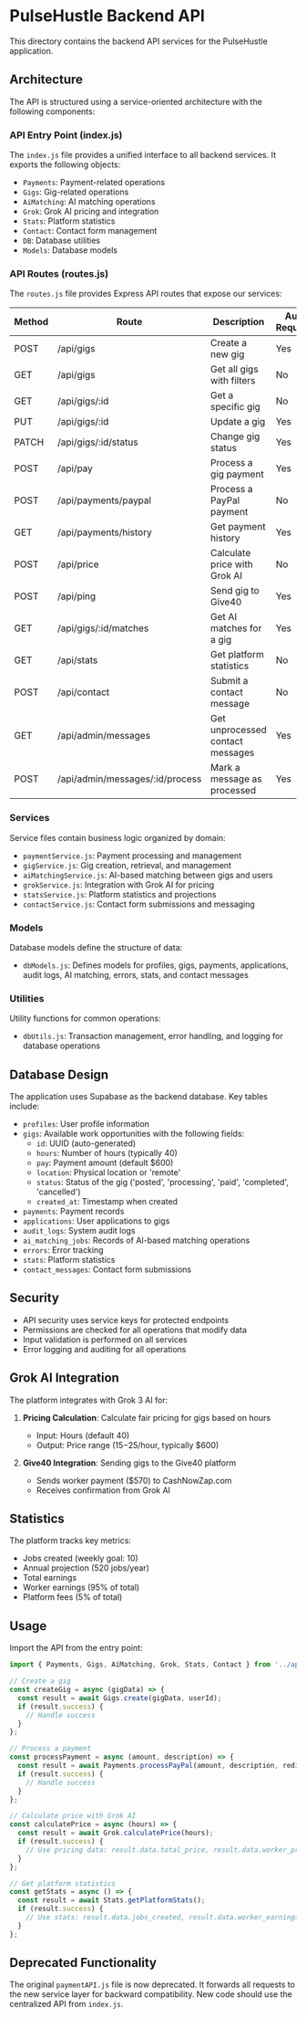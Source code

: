 # PulseHustle Backend API

This directory contains the backend API services for the PulseHustle application.

## Architecture

The API is structured using a service-oriented architecture with the following components:

### API Entry Point (index.js)

The `index.js` file provides a unified interface to all backend services. It exports the following objects:
- `Payments`: Payment-related operations
- `Gigs`: Gig-related operations
- `AiMatching`: AI matching operations
- `Grok`: Grok AI pricing and integration
- `Stats`: Platform statistics
- `Contact`: Contact form management
- `DB`: Database utilities
- `Models`: Database models

### API Routes (routes.js)

The `routes.js` file provides Express API routes that expose our services:

| Method | Route | Description | Auth Required |
|--------|-------|-------------|--------------|
| POST | /api/gigs | Create a new gig | Yes |
| GET | /api/gigs | Get all gigs with filters | No |
| GET | /api/gigs/:id | Get a specific gig | No |
| PUT | /api/gigs/:id | Update a gig | Yes |
| PATCH | /api/gigs/:id/status | Change gig status | Yes |
| POST | /api/pay | Process a gig payment | Yes |
| POST | /api/payments/paypal | Process a PayPal payment | No |
| GET | /api/payments/history | Get payment history | Yes |
| POST | /api/price | Calculate price with Grok AI | No |
| POST | /api/ping | Send gig to Give40 | Yes |
| GET | /api/gigs/:id/matches | Get AI matches for a gig | Yes |
| GET | /api/stats | Get platform statistics | No |
| POST | /api/contact | Submit a contact message | No |
| GET | /api/admin/messages | Get unprocessed contact messages | Yes |
| POST | /api/admin/messages/:id/process | Mark a message as processed | Yes |

### Services

Service files contain business logic organized by domain:
- `paymentService.js`: Payment processing and management
- `gigService.js`: Gig creation, retrieval, and management
- `aiMatchingService.js`: AI-based matching between gigs and users
- `grokService.js`: Integration with Grok AI for pricing
- `statsService.js`: Platform statistics and projections
- `contactService.js`: Contact form submissions and messaging

### Models

Database models define the structure of data:
- `dbModels.js`: Defines models for profiles, gigs, payments, applications, audit logs, AI matching, errors, stats, and contact messages

### Utilities

Utility functions for common operations:
- `dbUtils.js`: Transaction management, error handling, and logging for database operations

## Database Design

The application uses Supabase as the backend database. Key tables include:

- `profiles`: User profile information
- `gigs`: Available work opportunities with the following fields:
  - `id`: UUID (auto-generated)
  - `hours`: Number of hours (typically 40)
  - `pay`: Payment amount (default $600)
  - `location`: Physical location or 'remote'
  - `status`: Status of the gig ('posted', 'processing', 'paid', 'completed', 'cancelled')
  - `created_at`: Timestamp when created
- `payments`: Payment records
- `applications`: User applications to gigs
- `audit_logs`: System audit logs
- `ai_matching_jobs`: Records of AI-based matching operations
- `errors`: Error tracking
- `stats`: Platform statistics
- `contact_messages`: Contact form submissions

## Security

- API security uses service keys for protected endpoints
- Permissions are checked for all operations that modify data
- Input validation is performed on all services
- Error logging and auditing for all operations

## Grok AI Integration

The platform integrates with Grok 3 AI for:

1. **Pricing Calculation**: Calculate fair pricing for gigs based on hours
   - Input: Hours (default 40)
   - Output: Price range ($15-$25/hour, typically $600)

2. **Give40 Integration**: Sending gigs to the Give40 platform
   - Sends worker payment ($570) to CashNowZap.com
   - Receives confirmation from Grok AI

## Statistics

The platform tracks key metrics:
- Jobs created (weekly goal: 10)
- Annual projection (520 jobs/year)
- Total earnings
- Worker earnings (95% of total)
- Platform fees (5% of total)

## Usage

Import the API from the entry point:

```javascript
import { Payments, Gigs, AiMatching, Grok, Stats, Contact } from '../api';

// Create a gig
const createGig = async (gigData) => {
  const result = await Gigs.create(gigData, userId);
  if (result.success) {
    // Handle success
  }
};

// Process a payment
const processPayment = async (amount, description) => {
  const result = await Payments.processPayPal(amount, description, redirectUrl);
  if (result.success) {
    // Handle success
  }
};

// Calculate price with Grok AI
const calculatePrice = async (hours) => {
  const result = await Grok.calculatePrice(hours);
  if (result.success) {
    // Use pricing data: result.data.total_price, result.data.worker_price
  }
};

// Get platform statistics
const getStats = async () => {
  const result = await Stats.getPlatformStats();
  if (result.success) {
    // Use stats: result.data.jobs_created, result.data.worker_earnings
  }
};
```

## Deprecated Functionality

The original `paymentAPI.js` file is now deprecated. It forwards all requests to the new service layer for backward compatibility. New code should use the centralized API from `index.js`. 